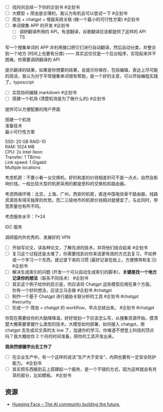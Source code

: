 - [ ] 找时间总结一下你的企划书 #企划书
- [ ] 大模型 + 爬虫是合理的，我认为有机会可以尝试一下 #企划书
- [ ] 爬虫 + chatgpt + 情报系统关联 (做一个最小的可行性方案) #企划书
- [ ] 单词搜集 APP 的开发 #企划书
	- [ ] 调研翻译所用的 API，有道翻译，谷歌翻译应该都提供了这样的 API
	- [ ] TS

写一个搜集单词的 APP 并利用接口把它们进行自动翻译，然后自动分类，并整合到一个地方 (时间上也要有分类) —— 其实这仅仅是一个后台程序，实现起来并不困难。你需要调研翻译的 API

提示翻译的结果，如果是你想要的结果，会提示你保存，包括编辑，表达上尽可能的简洁，我认为对于平常搜集单词很有帮助，是一个好的主意，可以开始编程实践了。typescript

- [ ] 实现协同编辑 markdown #企划书
- [ ] 搭建一个机场 (清楚机场是为了做什么的) #企划书

提供可以方便配置的用户界面

搭建一个机场  
准备技术  
最小可行性方案

SSD: 20 GB RAID-10  
RAM: 1024 MB  
CPU: 2x Intel Xeon  
Transfer: 1 TB/mo  
Link speed: 1 Gigabit  
Multiple locations

考虑机房：不要小看一台交换机，好的和差的价钱相差的可不是一点点，自然会影响价钱。一般比较大型的机房采用的都是思科的交换机和路由器。

考虑网络环境：北京，上海，广州，西安的机房，直连中国电信骨干路由器，线路资源具有得天独厚的优势。而二三级地市的机房价钱相对就便宜了，与此同时，带宽质量也有所不同。

考虑服务水平：7\*24

IDC 服务

调研国内外优秀的、发展好的 VPN

- [ ] 开始写论文，读各种论文，了解先进的技术，并将他们结合起来 #企划书
- [ ] 复习这个过程还是太难了，你需要找到对你来说更有效的方式去复习，不如养成一个学习一个东西，就记录下来的习惯 (最好记录在纸上，方便携带和复习) #企划书
- [ ] 解决生成索引的问题 (开发一个可以自动生成索引的脚本)，**关键是找一个地方记录你的想法**（联系不同技术） #企划书
- [ ] 其实这个例子给你的启示是，你应该将 Chatgpt 这些模型应用在某个方面，你有一个好的想法，应该立马去做 #企划书 #chatgpt
- [ ] 制作一个基于 Chatgpt 进行威胁关联分析的工具 #企划书 #chatgpt #security
- [ ] 形成一个 爬虫 + chatgpt 的 workflow，早点总结出来。 #企划书 #chatgpt

你现在需要给你的大脑降降温，好好规划一下应该怎么写，从搜集资源开始，摸清楚大概需要掌握什么类型的技术。大模型如何部署，如何接入 chatgpt，用 chatgpt 去生成论文真的太 low 了，加速你的学习，你难道不想登上科技的顶点吗？我大概给你 2 个月的时间准备，把你的工具开发出来。

**我突然想辍学出去工作了**

- [ ] 在企业生产中，有一个这样的说法”生产大于安全“，内网也要有一定安全防护能力。 #企划书
- [ ] 其实把东西搬到云上搭建起一个服务，是一个不错的方式，因为这样就会有共享的部分，比如模板。 #企划书

## 资源

- [Hugging Face – The AI community building the future.](https://huggingface.co/)
